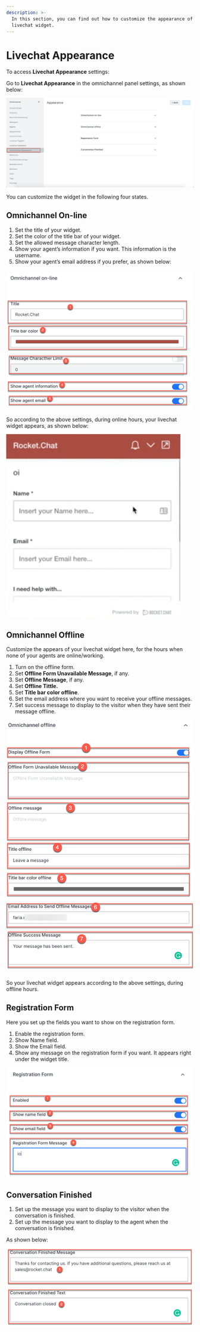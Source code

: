 ```yaml
---
description: >-
  In this section, you can find out how to customize the appearance of your
  livechat widget.
---
```


# Livechat Appearance

To access **Livechat Appearance** settings:

Go to **Livechat Appearance** in the omnichannel panel settings, as shown below:

![](../../../.gitbook/assets/0%20%2812%29.png)

You can customize the widget in the following four states.

## Omnichannel On-line

1. Set the title of your widget.
2. Set the color of the title bar of your widget.
3. Set the allowed message character length.
4. Show your agent’s information if you want. This information is the username.
5. Show your agent’s email address if you prefer, as shown below:

![](../../../.gitbook/assets/1%20%2812%29.png)

So according to the above settings, during online hours, your livechat widget appears, as shown below:

![](../../../.gitbook/assets/2%20%2811%29.png)

## Omnichannel Offline

Customize the appears of your livechat widget here, for the hours when none of your agents are online/working.

1. Turn on the offline form.
2. Set **Offline Form Unavailable Message**, if any.
3. Set **Offline Message**, if any.
4. Set **Offline Tittle.**
5. Set **Title bar color offline**.
6. Set the email address where you want to receive your offline messages.
7. Set success message to display to the visitor when they have sent their message offline.

![](../../../.gitbook/assets/3%20%2811%29.png)

So your livechat widget appears according to the above settings, during offline hours.

## Registration Form

Here you set up the fields you want to show on the registration form.

1. Enable the registration form.
2. Show Name field.
3. Show the Email field.
4. Show any message on the registration form if you want. It appears right under the widget title.

![](../../../.gitbook/assets/4%20%2811%29.png)

## Conversation Finished

1. Set up the message you want to display to the visitor when the conversation is finished.
2. Set up the message you want to display to the agent when the conversation is finished.

As shown below:

![](../../../.gitbook/assets/5%20%2811%29.png)

